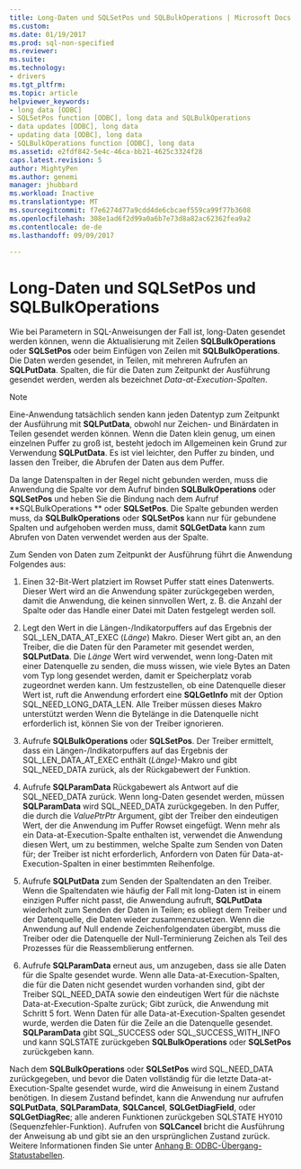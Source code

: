 ```yaml
---
title: Long-Daten und SQLSetPos und SQLBulkOperations | Microsoft Docs
ms.custom: 
ms.date: 01/19/2017
ms.prod: sql-non-specified
ms.reviewer: 
ms.suite: 
ms.technology:
- drivers
ms.tgt_pltfrm: 
ms.topic: article
helpviewer_keywords:
- long data [ODBC]
- SQLSetPos function [ODBC], long data and SQLBulkOperations
- data updates [ODBC], long data
- updating data [ODBC], long data
- SQLBulkOperations function [ODBC], long data
ms.assetid: e2fdf842-5e4c-46ca-bb21-4625c3324f28
caps.latest.revision: 5
author: MightyPen
ms.author: genemi
manager: jhubbard
ms.workload: Inactive
ms.translationtype: MT
ms.sourcegitcommit: f7e6274d77a9cdd4de6cbcaef559ca99f77b3608
ms.openlocfilehash: 308e1ad6f2d99a0a6b7e73d8a82ac62362fea9a2
ms.contentlocale: de-de
ms.lasthandoff: 09/09/2017

---
```

# <a name="long-data-and-sqlsetpos-and-sqlbulkoperations"></a>Long-Daten und SQLSetPos und SQLBulkOperations
Wie bei Parametern in SQL-Anweisungen der Fall ist, long-Daten gesendet werden können, wenn die Aktualisierung mit Zeilen **SQLBulkOperations** oder **SQLSetPos** oder beim Einfügen von Zeilen mit **SQLBulkOperations**. Die Daten werden gesendet, in Teilen, mit mehreren Aufrufen an **SQLPutData**. Spalten, die für die Daten zum Zeitpunkt der Ausführung gesendet werden, werden als bezeichnet *Data-at-Execution-Spalten*.  
  
> [!NOTE]  
>  Eine-Anwendung tatsächlich senden kann jeden Datentyp zum Zeitpunkt der Ausführung mit **SQLPutData**, obwohl nur Zeichen- und Binärdaten in Teilen gesendet werden können. Wenn die Daten klein genug, um einen einzelnen Puffer zu groß ist, besteht jedoch im Allgemeinen kein Grund zur Verwendung **SQLPutData**. Es ist viel leichter, den Puffer zu binden, und lassen den Treiber, die Abrufen der Daten aus dem Puffer.  
  
 Da lange Datenspalten in der Regel nicht gebunden werden, muss die Anwendung die Spalte vor dem Aufruf binden **SQLBulkOperations** oder **SQLSetPos** und heben Sie die Bindung nach dem Aufruf **SQLBulkOperations ** oder **SQLSetPos**. Die Spalte gebunden werden muss, da **SQLBulkOperations** oder **SQLSetPos** kann nur für gebundene Spalten und aufgehoben werden muss, damit **SQLGetData** kann zum Abrufen von Daten verwendet werden aus der Spalte.  
  
 Zum Senden von Daten zum Zeitpunkt der Ausführung führt die Anwendung Folgendes aus:  
  
1.  Einen 32-Bit-Wert platziert im Rowset Puffer statt eines Datenwerts. Dieser Wert wird an die Anwendung später zurückgegeben werden, damit die Anwendung, die keinen sinnvollen Wert, z. B. die Anzahl der Spalte oder das Handle einer Datei mit Daten festgelegt werden soll.  
  
2.  Legt den Wert in die Längen-/Indikatorpuffers auf das Ergebnis der SQL_LEN_DATA_AT_EXEC (*Länge*) Makro. Dieser Wert gibt an, an den Treiber, die die Daten für den Parameter mit gesendet werden, **SQLPutData**. Die *Länge* Wert wird verwendet, wenn long-Daten mit einer Datenquelle zu senden, die muss wissen, wie viele Bytes an Daten vom Typ long gesendet werden, damit er Speicherplatz vorab zugeordnet werden kann. Um festzustellen, ob eine Datenquelle dieser Wert ist, ruft die Anwendung erfordert eine **SQLGetInfo** mit der Option SQL_NEED_LONG_DATA_LEN. Alle Treiber müssen dieses Makro unterstützt werden Wenn die Bytelänge in die Datenquelle nicht erforderlich ist, können Sie von der Treiber ignorieren.  
  
3.  Aufrufe **SQLBulkOperations** oder **SQLSetPos**. Der Treiber ermittelt, dass ein Längen-/Indikatorpuffers auf das Ergebnis der SQL_LEN_DATA_AT_EXEC enthält (*Länge*)-Makro und gibt SQL_NEED_DATA zurück, als der Rückgabewert der Funktion.  
  
4.  Aufrufe **SQLParamData** Rückgabewert als Antwort auf die SQL_NEED_DATA zurück. Wenn long-Daten gesendet werden, müssen **SQLParamData** wird SQL_NEED_DATA zurückgegeben. In den Puffer, die durch die *ValuePtrPtr* Argument, gibt der Treiber den eindeutigen Wert, der die Anwendung im Puffer Rowset eingefügt. Wenn mehr als ein Data-at-Execution-Spalte enthalten ist, verwendet die Anwendung diesen Wert, um zu bestimmen, welche Spalte zum Senden von Daten für; der Treiber ist nicht erforderlich, Anfordern von Daten für Data-at-Execution-Spalten in einer bestimmten Reihenfolge.  
  
5.  Aufrufe **SQLPutData** zum Senden der Spaltendaten an den Treiber. Wenn die Spaltendaten wie häufig der Fall mit long-Daten ist in einem einzigen Puffer nicht passt, die Anwendung aufruft, **SQLPutData** wiederholt zum Senden der Daten in Teilen; es obliegt dem Treiber und der Datenquelle, die Daten wieder zusammenzusetzen. Wenn die Anwendung auf Null endende Zeichenfolgendaten übergibt, muss die Treiber oder die Datenquelle der Null-Terminierung Zeichen als Teil des Prozesses für die Reassemblierung entfernen.  
  
6.  Aufrufe **SQLParamData** erneut aus, um anzugeben, dass sie alle Daten für die Spalte gesendet wurde. Wenn alle Data-at-Execution-Spalten, die für die Daten nicht gesendet wurden vorhanden sind, gibt der Treiber SQL_NEED_DATA sowie den eindeutigen Wert für die nächste Data-at-Execution-Spalte zurück; Gibt zurück, die Anwendung mit Schritt 5 fort. Wenn Daten für alle Data-at-Execution-Spalten gesendet wurde, werden die Daten für die Zeile an die Datenquelle gesendet. **SQLParamData** gibt SQL_SUCCESS oder SQL_SUCCESS_WITH_INFO und kann SQLSTATE zurückgeben **SQLBulkOperations** oder **SQLSetPos** zurückgeben kann.  
  
 Nach dem **SQLBulkOperations** oder **SQLSetPos** wird SQL_NEED_DATA zurückgegeben, und bevor die Daten vollständig für die letzte Data-at-Execution-Spalte gesendet wurde, wird die Anweisung in einem Zustand benötigen. In diesem Zustand befindet, kann die Anwendung nur aufrufen **SQLPutData**, **SQLParamData**, **SQLCancel**, **SQLGetDiagField**, oder **SQLGetDiagRec**; alle anderen Funktionen zurückgeben SQLSTATE HY010 (Sequenzfehler-Funktion). Aufrufen von **SQLCancel** bricht die Ausführung der Anweisung ab und gibt sie an den ursprünglichen Zustand zurück. Weitere Informationen finden Sie unter [Anhang B: ODBC-Übergang-Statustabellen](../../../odbc/reference/appendixes/appendix-b-odbc-state-transition-tables.md).

